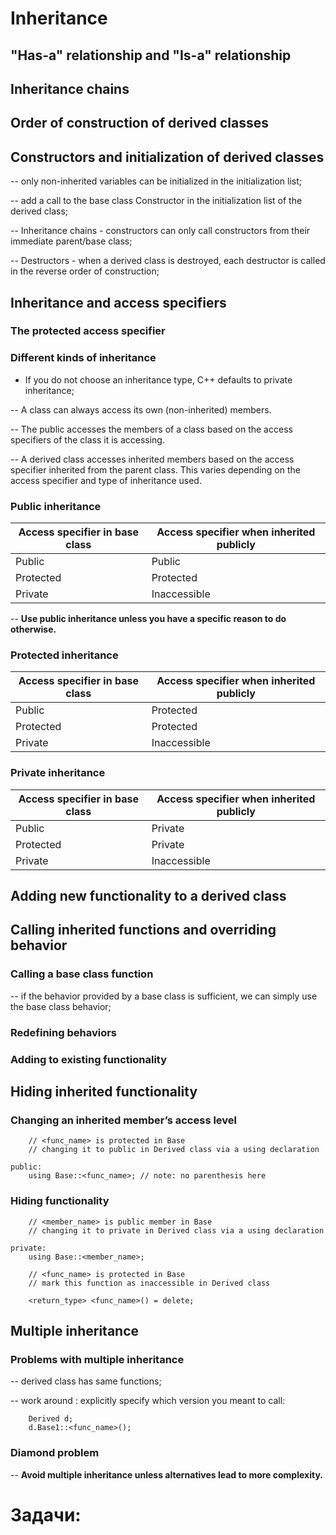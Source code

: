 # Inheritance

## "Has-a" relationship and "Is-a" relationship

## Inheritance chains

## Order of construction of derived classes

## Constructors and initialization of derived classes

-- only non-inherited variables can be initialized in the initialization list;

-- add a call to the base class Constructor in the initialization list of the derived class;

-- Inheritance chains - constructors can only call constructors from their immediate parent/base class;

-- Destructors - when a derived class is destroyed, each destructor is called in the reverse order of construction;


## Inheritance and access specifiers

### The protected access specifier

### Different kinds of inheritance

- If you do not choose an inheritance type, C++ defaults to private inheritance;

-- A class can always access its own (non-inherited) members.

-- The public accesses the members of a class based on the access specifiers of the class it is accessing.

-- A derived class accesses inherited members based on the access specifier inherited from the parent class. This varies depending on the access specifier and type of inheritance used.

### Public inheritance

| Access specifier in base class | Access specifier when inherited publicly |
|--|--|
| Public | Public |
| Protected | Protected |
| Private | Inaccessible |

-- <b> Use public inheritance unless you have a specific reason to do otherwise. </b>

### Protected inheritance

| Access specifier in base class | Access specifier when inherited publicly |
|--|--|
| Public | Protected |
| Protected | Protected |
| Private | Inaccessible |

### Private  inheritance

| Access specifier in base class | Access specifier when inherited publicly |
|--|--|
| Public | Private |
| Protected | Private |
| Private | Inaccessible |


## Adding new functionality to a derived class

## Calling inherited functions and overriding behavior

### Calling a base class function

-- if the behavior provided by a base class is sufficient, we can simply use the base class behavior;

### Redefining behaviors

### Adding to existing functionality


## Hiding inherited functionality

### Changing an inherited member’s access level

```
    // <func_name> is protected in Base
    // changing it to public in Derived class via a using declaration

public:
    using Base::<func_name>; // note: no parenthesis here
```

### Hiding functionality

```
    // <member_name> is public member in Base
    // changing it to private in Derived class via a using declaration

private:
    using Base::<member_name>; 
```

```
    // <func_name> is protected in Base
    // mark this function as inaccessible in Derived class

    <return_type> <func_name>() = delete; 
```


## Multiple inheritance

### Problems with multiple inheritance

-- derived class has same functions;

-- work around : explicitly specify which version you meant to call:

```
    Derived d;
    d.Base1::<func_name>();
```

### Diamond problem

-- <b> Avoid multiple inheritance unless alternatives lead to more complexity. </b>


# Задачи: